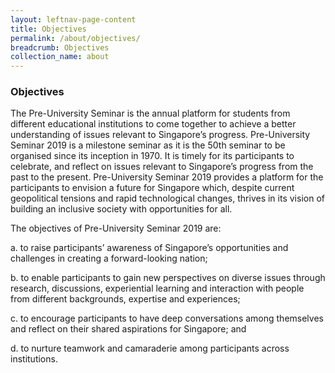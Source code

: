 ```yaml
---
layout: leftnav-page-content
title: Objectives
permalink: /about/objectives/
breadcrumb: Objectives
collection_name: about
---
```


### **Objectives**

The Pre-University Seminar is the annual platform for students from different educational institutions to come together to achieve a better understanding of issues relevant to Singapore’s progress. Pre-University Seminar 2019 is a milestone seminar as it is the 50th seminar to be organised since its inception in 1970. It is timely for its participants to celebrate, and reflect on issues relevant to Singapore’s progress from the past to the present. Pre-University Seminar 2019 provides a platform for the participants to envision a future for Singapore which, despite current geopolitical tensions and rapid technological changes, thrives in its vision of building an inclusive society with opportunities for all. 

The objectives of Pre-University Seminar 2019 are: 

a. to raise participants’ awareness of Singapore’s opportunities and challenges in creating a forward-looking nation; 

b. to enable participants to gain new perspectives on diverse issues through research, discussions, experiential learning and interaction with people from different backgrounds, expertise and experiences; 

c. to encourage participants to have deep conversations among themselves and reflect on their shared aspirations for Singapore; and 

d. to nurture teamwork and camaraderie among participants across institutions.
